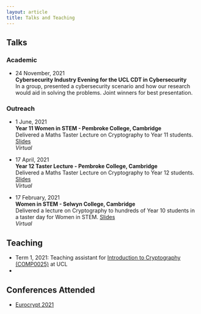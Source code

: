 ```yaml
---
layout: article
title: Talks and Teaching
---
```


## Talks 
### Academic

* 24 November, 2021\
**Cybersecurity Industry Evening for the UCL CDT in Cybersecurity**\
In a group, presented a cybersecurity scenario and how our research would aid in solving the problems. Joint winners for best presentation. 

### Outreach

* 1 June, 2021\
**Year 11 Women in STEM - Pembroke College, Cambridge**\
Delivered a Maths Taster Lecture on Cryptography to Year 11 students. <a href="https://docs.google.com/presentation/d/1zQ4DeP92EbOGP0jrzs4C9zfBw-xLbrR4HIpYEEItwFQ/edit?usp=sharing" target="_blank">Slides</a>\
*Virtual*

* 17 April, 2021\
**Year 12 Taster Lecture - Pembroke College, Cambridge**\
Delivered a Maths Taster Lecture on Cryptography to Year 12 students. <a href="https://docs.google.com/presentation/d/1zQ4DeP92EbOGP0jrzs4C9zfBw-xLbrR4HIpYEEItwFQ/edit?usp=sharing" target="_blank">Slides</a>\
*Virtual*

* 17 February, 2021\
**Women in STEM - Selwyn College, Cambridge**\
Delivered a lecture on Cryptography to hundreds of Year 10 students in a taster day for Women in STEM. <a href="https://docs.google.com/presentation/d/1IXgY7_xpQinM_ZPfvubV5d6tQVn2XnNI6V6CuPp7Sfc/edit?usp=sharing" target="_blank">Slides</a>\
*Virtual*


## Teaching 
* Term 1, 2021: Teaching assistant for <a href="https://www.ucl.ac.uk/module-catalogue/modules/introduction-to-cryptography/COMP0025" target="_blank">Introduction to Cryptography (COMP0025)</a> at UCL
* 

## Conferences Attended
* [Eurocrypt 2021](https://eurocrypt.iacr.org/2021/)


